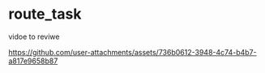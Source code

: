 # route_task

vidoe to reviwe 


https://github.com/user-attachments/assets/736b0612-3948-4c74-b4b7-a817e9658b87

